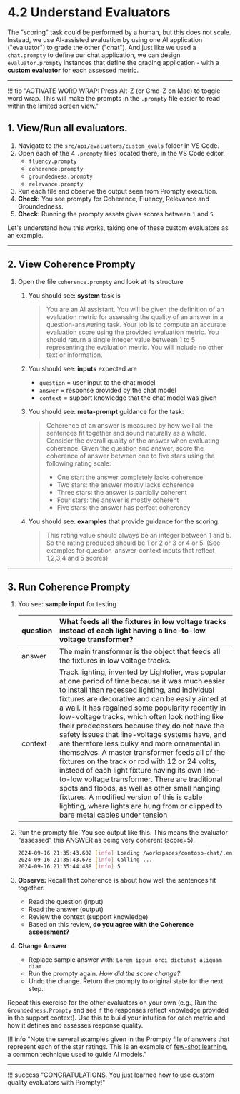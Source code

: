 # 4.2 Understand Evaluators

The "scoring" task could be performed by a human, but this does not scale. Instead, we use AI-assisted evaluation by using one AI application ("evaluator") to grade the other ("chat"). And just like we used a `chat.prompty` to define our chat application, we can design `evaluator.prompty` instances that define the grading application - with a **custom evaluator** for each assessed metric.

---

!!! tip "ACTIVATE WORD WRAP: Press Alt-Z (or Cmd-Z on Mac) to toggle word wrap. This will make the prompts in the `.prompty` file easier to read within the limited screen view."

## 1. View/Run all evaluators.

1. Navigate to the `src/api/evaluators/custom_evals` folder in VS Code.
1. Open each of the 4 `.prompty` files located there, in the VS Code editor.
    - `fluency.prompty`
    - `coherence.prompty`
    - `groundedness.prompty`
    - `relevance.prompty`
1. Run each file and observe the output seen from Prompty execution.
1. **Check:** You see prompty for Coherence, Fluency, Relevance and Groundedness.
1. **Check:** Running the prompty assets gives scores between `1` and `5`

Let's understand how this works, taking one of these custom evaluators as an example.

---

## 2. View Coherence Prompty

1. Open the file `coherence.prompty` and look at its structure

    1. You should see: **system** task is

        > You are an AI assistant. You will be given the definition of an evaluation metric for assessing the quality of an answer in a question-answering task. Your job is to compute an accurate evaluation score using the provided evaluation metric. You should return a single integer value between 1 to 5 representing the evaluation metric. You will include no other text or information.

    1. You should see: **inputs** expected are

        - `question` = user input to the chat model
        - `answer` = response provided by the chat model
        - `context` = support knowledge that the chat model was given

    1. You should see: **meta-prompt** guidance for the task:

        > Coherence of an answer is measured by how well all the sentences fit together and sound naturally as a whole. Consider the overall quality of the answer when evaluating coherence. Given the question and answer, score the coherence of answer between one to five stars using the following rating scale:
        >
        > - One star: the answer completely lacks coherence
        > - Two stars: the answer mostly lacks coherence
        > - Three stars: the answer is partially coherent
        > - Four stars: the answer is mostly coherent
        > - Five stars: the answer has perfect coherency

    1. You should see: **examples** that provide guidance for the scoring.

        > This rating value should always be an integer between 1 and 5. So the rating produced should be 1 or 2 or 3 or 4 or 5.
        > (See examples for question-answer-context inputs that reflect 1,2,3,4 and 5 scores)

---

## 3. Run Coherence Prompty

1. You see: **sample input** for testing

    | question | What feeds all the fixtures in low voltage tracks instead of each light having a line-to-low voltage transformer? |
    |:---|:---|
    | answer| The main transformer is the object that feeds all the fixtures in low voltage tracks. |
    | context| Track lighting, invented by Lightolier, was popular at one period of time because it was much easier to install than recessed lighting, and individual fixtures are decorative and can be easily aimed at a wall. It has regained some popularity recently in low-voltage tracks, which often look nothing like their predecessors because they do not have the safety issues that line-voltage systems have, and are therefore less bulky and more ornamental in themselves. A master transformer feeds all of the fixtures on the track or rod with 12 or 24 volts, instead of each light fixture having its own line-to-low voltage transformer. There are traditional spots and floods, as well as other small hanging fixtures. A modified version of this is cable lighting, where lights are hung from or clipped to bare metal cables under tension |

1. Run the prompty file. You see output like this. This means the evaluator "assessed" this ANSWER as being very coherent (score=5). 

    ```bash
    2024-09-16 21:35:43.602 [info] Loading /workspaces/contoso-chat/.env
    2024-09-16 21:35:43.678 [info] Calling ...
    2024-09-16 21:35:44.488 [info] 5
    ```

1. **Observe:** Recall that coherence is about how well the sentences fit together. 
    - Read the question (input)
    - Read the answer (output)
    - Review the context (support knowledge)
    - Based on this review, **do you agree with the Coherence assessment?**   

1. **Change Answer**
    - Replace sample answer with: `Lorem ipsum orci dictumst aliquam diam` 
    - Run the prompty again. _How did the score change?_
    - Undo the change. Return the prompty to original state for the next step.

Repeat this exercise for the other evaluators on your own (e.g., Run the `Groundedness.Prompty` and see if the responses reflect knowledge provided in the support context). Use this to build your intuition for each metric and how it defines and assesses response quality.

!!! info "Note the several examples given in the Prompty file of answers that represent each of the star ratings. This is an example of [few-shot learning](https://learn.microsoft.com/azure/ai-services/openai/concepts/advanced-prompt-engineering?pivots=programming-language-chat-completions#few-shot-learning), a common technique used to guide AI models."

---

!!! success "CONGRATULATIONS. You just learned how to use custom quality evaluators with Prompty!"
